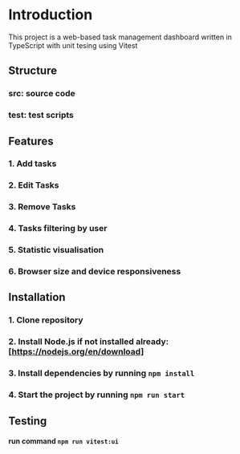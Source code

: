 # Introduction

This project is a web-based task management dashboard written in TypeScript with unit tesing using Vitest

## Structure
### src: source code
### test: test scripts

## Features
### 1. Add tasks
### 2. Edit Tasks
### 3. Remove Tasks
### 4. Tasks filtering by user
### 5. Statistic visualisation
### 6. Browser size and device responsiveness

## Installation
### 1. Clone repository
### 2. Install Node.js if not installed already: [https://nodejs.org/en/download]
### 3. Install dependencies by running `npm install`
### 4. Start the project by running `npm run start`

## Testing
#### run command `npm run vitest:ui`

